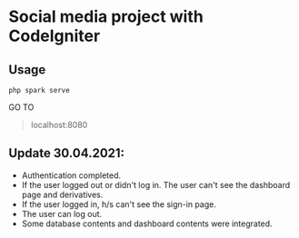 # Social media project with CodeIgniter

## Usage

`php spark serve`

GO TO 

> localhost:8080

## Update 30.04.2021:
  - Authentication completed.
  - If the user logged out or didn't log in. The user can't see the dashboard page and derivatives.
  - If the user logged in, h/s can't see the sign-in page.
  - The user can log out.
  - Some database contents and dashboard contents were integrated.

